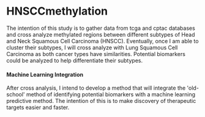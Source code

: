 # HNSCCmethylation
The intention of this study is to gather data from tcga and cptac databases and cross analyze methylated regions between different subtypes of Head and Neck Squamous Cell Carcinoma (HNSCC). Eventually, once I am able to cluster their subtypes, I will cross analyze with Lung Squamous Cell Carcinoma as both cancer types have similarities. Potential biomarkers could be analyzed to help differentiate their subtypes.

#### Machine Learning Integration
After cross analysis, I intend to develop a method that will integrate the 'old-school' method of identifying potential biomarkers with a machine learning predictive method. The intention of this is to make discovery of therapeutic targets easier and faster. 

